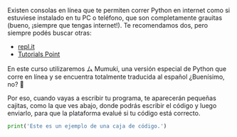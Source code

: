 Existen consolas en línea que te permiten correr Python en internet como si estuviese
instalado en tu PC o teléfono, que son completamente grauitas (bueno, ¡siempre que tengas internet!). Te recomendamos dos, pero siempre podés buscar otras:

* [repl.it](https://repl.it/languages/python3)
* [Tutorials Point](https://www.tutorialspoint.com/execute_python_online.php)

En este curso utilizaremos ム Mumuki, una versión especial de Python que corre en línea y se encuentra totalmente traducida al español ¿Buenísimo, no? :clap:

Por eso, cuando vayas a escribir tu programa, te aparecerán pequeñas cajitas, como la que ves abajo, donde podrás escribir el código y luego enviarlo, para que la plataforma evalué si tu código está correcto.

``` python
print('Este es un ejemplo de una caja de código.')
```